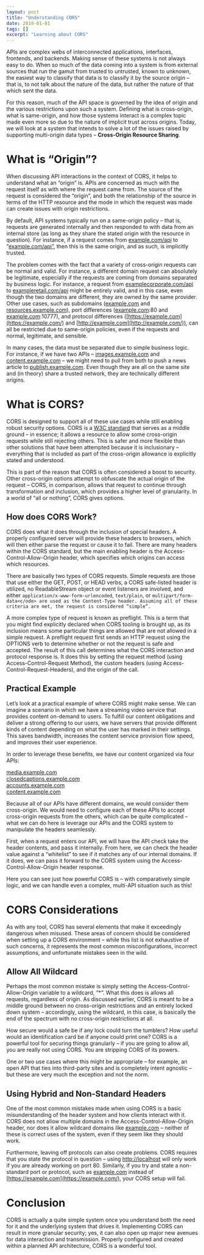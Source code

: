 ```yaml
---
layout: post
title: "Understanding CORS" 
date: 2019-01-01
tags: []
excerpt: "Learning about CORS"
---
```


APIs are complex webs of interconnected applications, interfaces, frontends, and backends. Making sense of these systems is not always easy to do. When so much of the data coming into a system is from external sources that run the gamut from trusted to untrusted, known to unknown, the easiest way to classify that data is to classify it by the source origin – that is, to not talk about the nature of the data, but rather the nature of that which sent the data.

For this reason, much of the API space is governed by the idea of origin and the various restrictions upon such a system. Defining what is cross-origin, what is same-origin, and how those systems interact is a complex topic made even more so due to the nature of implicit trust across origins. Today, we will look at a system that intends to solve a lot of the issues raised by supporting multi-origin data types –  **Cross-Origin Resource Sharing**.

# What is “Origin”?

When discussing API interactions in the context of CORS, it helps to understand what an “origin” is. APIs are concerned as much with the request itself as with where the request came from. The source of the request is considered the “origin”, and both the relationship of the source in terms of the HTTP resource and the mode in which the request was made can create issues with origin restrictions.

By default, API systems typically run on a same-origin policy – that is, requests are generated internally and then responded to with data from an internal store (as long as they share the stated origin with the resource in question). For instance, if a request comes from  [example.com/api](http://example.com/api)  to “[example.com/api”](http://example.com/api%E2%80%9D), then this is the same origin, and as such, is implicitly trusted.

The problem comes with the fact that a variety of cross-origin requests can be normal and valid. For instance, a different domain request can absolutely be legitimate, especially if the requests are coming from domains separated by business logic. For instance, a request from  [examplecorporate.com/api](http://examplecorporate.com/api)  to  [exampleretail.com/api](http://exampleretail.com/api)  might be entirely valid, and in this case, even though the two domains are different, they are owned by the same provider. Other use cases, such as subdomains ([example.com](http://example.com/)  and  [resources.example.com](http://resources.example.com/)), port differences ([example.com](http://example.com/):80  and  [example.com](http://example.com/):10777), and protocol differences ([https://example.com](https://example.com/)  and  [http://example.com](http://example.com/)), can all be restricted due to same-origin policies, even if the requests and normal, legitimate, and sensible.

In many cases, the data must be separated due to simple business logic. For instance, if we have two APIs –  [images.example.com](http://images.example.com/)  and  [content.example.com](http://content.example.com/)  – we might need to pull from both to push a news article to  [publish.example.com](http://publish.example.com/). Even though they are all on the same site and (in theory) share a trusted network, they are technically different origins.

# What is CORS?

CORS is designed to support all of these use cases while still enabling robust security options. CORS is a  [W3C standard](https://www.w3.org/TR/cors/)  that serves as a middle ground – in essence; it allows a resource to allow some cross-origin requests while still rejecting others. This is safer and more flexible than other solutions that have been attempted because it is inclusionary – everything that is included as part of the cross-origin allowance is explicitly stated and understood.

This is part of the reason that CORS is often considered a boost to security. Other cross-origin options attempt to obfuscate the actual origin of the request – CORS, in comparison, allows that request to continue through transformation and inclusion, which provides a higher level of granularity. In a world of “all or nothing”, CORS gives options.

## How does CORS Work?

CORS does what it does through the inclusion of special headers. A properly configured server will provide these headers to browsers, which will then either parse the request or cause it to fail. There are many headers within the CORS standard, but the main enabling header is the Access-Control-Allow-Origin header, which specifies which origins can access which resources.

There are basically two types of CORS requests. Simple requests are those that use either the GET, POST, or HEAD verbs, a CORS safe-listed header is utilized, no ReadableStream object or event listeners are involved, and either  `application/x-www-form-urlencoded`,  `text/plain`, or  `multipart/form-data<c/ode> are used as the Content-Type header. Assuming all of these criteria are met, the request is considered “simple”.`

A more complex type of request is known as preflight. This is a term that you might find explicitly declared when CORS tooling is brought up, as its inclusion means some particular things are allowed that are not allowed in a simple request. A preflight request first sends an HTTP request using the OPTIONS verb to determine whether or not the request is safe and accepted. The result of this call determines what the CORS interaction and protocol response is. It does this by setting the request method (using Access-Control-Request Method), the custom headers (using Access-Control-Request-Headers), and the origin of the call.

## Practical Example

Let’s look at a practical example of where CORS might make sense. We can imagine a scenario in which we have a streaming video service that provides content on-demand to users. To fulfill our content obligations and deliver a strong offering to our users, we have servers that provide different kinds of content depending on what the user has marked in their settings. This saves bandwidth, increases the content service provision flow speed, and improves their user experience.

In order to leverage these benefits, we have our content organized via four APIs:

[media.example.com](http://media.example.com/)  
[closedcaptions.example.com](http://closedcaptions.example.com/)  
[accounts.example.com](http://accounts.example.com/)  
[content.example.com](http://content.example.com/)

Because all of our APIs have different domains, we would consider them cross-origin. We would need to configure each of these APIs to accept cross-origin requests from the others, which can be quite complicated – what we can do here is leverage our APIs and the CORS system to manipulate the headers seamlessly.

First, when a request enters our API, we will have the API check take the header contents, and pass it internally. From here, we can check the header value against a “whitelist” to see if it matches any of our internal domains. If it does, we can pass it forward to the CORS system using the Access-Control-Allow-Origin header response.

Here you can see just how powerful CORS is – with comparatively simple logic, and we can handle even a complex, multi-API situation such as this!

# CORS Considerations

As with any tool, CORS has several elements that make it exceedingly dangerous when misused. These areas of concern should be considered when setting up a CORS environment – while this list is not exhaustive of such concerns, it represents the most common misconfigurations, incorrect assumptions, and unfortunate mistakes seen in the wild.

## Allow All Wildcard

Perhaps the most common mistake is simply setting the Access-Control-Allow-Origin variable to a wildcard, “*”. What this does is allows all requests, regardless of origin. As discussed earlier, CORS is meant to be a middle ground between no cross-origin restrictions and an entirely locked down system – accordingly, using the wildcard, in this case, is basically the end of the spectrum with no cross-origin restrictions at all.

How secure would a safe be if any lock could turn the tumblers? How useful would an identification card be if anyone could print one? CORS is a powerful tool for securing things granularly – if you are going to allow all, you are really not using CORS. You are stripping CORS of its powers.

One or two use cases where this might be appropriate – for example, an open API that ties into third-party sites and is completely intent agnostic – but these are very much the exception and not the norm.

## Using Hybrid and Non-Standard Headers

One of the most common mistakes made when using CORS is a basic misunderstanding of the header system and how clients interact with it. CORS does not allow multiple domains in the Access-Control-Allow-Origin header, nor does it allow wildcard domains like  [example.com](http://example.com/)  – neither of these is correct uses of the system, even if they seem like they should work.

Furthermore, leaving off protocols can also create problems. CORS requires that you state the protocol in question – using  [http://localhost](http://localhost/)  will only work if you are already working on port 80. Similarly, if you try and state a non-standard port or protocol, such as  [example.com](http://example.com/)  instead of  [https://example.com](https://example.com/), your CORS setup will fail.

# Conclusion

CORS is actually a quite simple system once you understand both the need for it and the underlying system that drives it. Implementing CORS can result in more granular security; yes, it can also open up major new avenues for data interaction and transmission. Properly configured and created within a planned API architecture, CORS is a wonderful tool.
